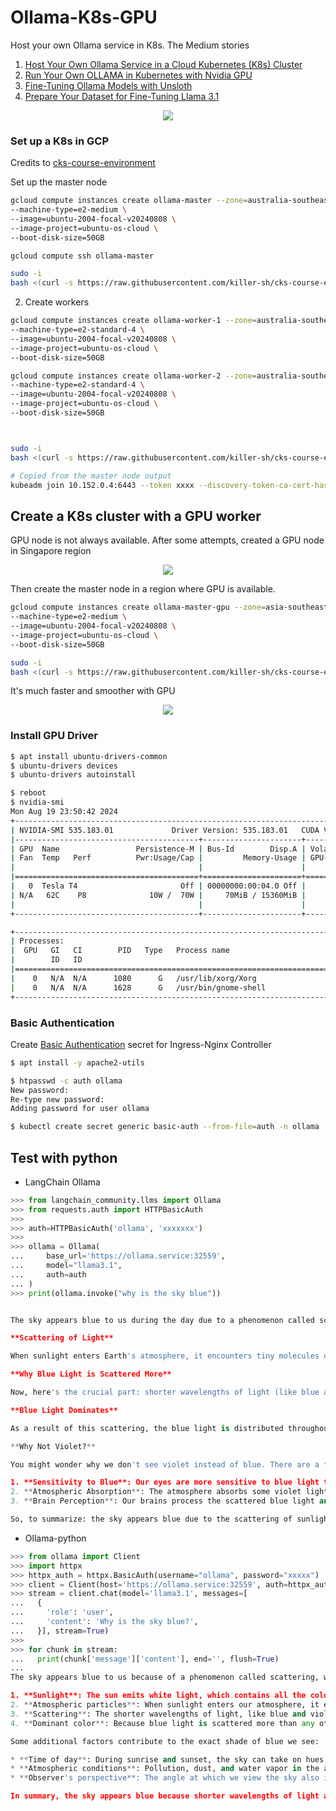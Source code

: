 # Ollama-K8s-GPU
Host your own Ollama service in K8s. The Medium stories 
1. [Host Your Own Ollama Service in a Cloud Kubernetes (K8s) Cluster](https://medium.com/@yuxiaojian/host-your-own-ollama-service-in-a-cloud-kubernetes-k8s-cluster-c818ca84a055)
2. [Run Your Own OLLAMA in Kubernetes with Nvidia GPU](https://medium.com/@yuxiaojian/run-your-own-ollama-in-kubernetes-with-nvidia-gpu-8974d0c1a9df)
3. [Fine-Tuning Ollama Models with Unsloth](https://medium.com/@yuxiaojian/fine-tuning-ollama-models-with-unsloth-a504ff9e8002)
4. [Prepare Your Dataset for Fine-Tuning Llama 3.1](https://medium.com/@yuxiaojian/prepare-your-dataset-for-fine-tuning-llama-3-1-46fd3c78f6fd)

<p align="center">
  <img src="images/arch-gpu.png">
</p>

### Set up a K8s in GCP
Credits to [cks-course-environment](https://github.com/killer-sh/cks-course-environment)

Set up the master node 
```bash
gcloud compute instances create ollama-master --zone=australia-southeast1-a \
--machine-type=e2-medium \
--image=ubuntu-2004-focal-v20240808 \
--image-project=ubuntu-os-cloud \
--boot-disk-size=50GB

gcloud compute ssh ollama-master

sudo -i
bash <(curl -s https://raw.githubusercontent.com/killer-sh/cks-course-environment/master/cluster-setup/latest/install_master.sh)
```

2. Create workers

```bash
gcloud compute instances create ollama-worker-1 --zone=australia-southeast1-a \
--machine-type=e2-standard-4 \
--image=ubuntu-2004-focal-v20240808 \
--image-project=ubuntu-os-cloud \
--boot-disk-size=50GB

gcloud compute instances create ollama-worker-2 --zone=australia-southeast1-a \
--machine-type=e2-standard-4 \
--image=ubuntu-2004-focal-v20240808 \
--image-project=ubuntu-os-cloud \
--boot-disk-size=50GB



sudo -i
bash <(curl -s https://raw.githubusercontent.com/killer-sh/cks-course-environment/master/cluster-setup/latest/install_worker.sh)

# Copied from the master node output
kubeadm join 10.152.0.4:6443 --token xxxx --discovery-token-ca-cert-hash sha256:xxx

```

## Create a K8s cluster with a GPU worker

GPU node is not always available. After some attempts, created a GPU node in Singapore region
<p align="center">
  <img src="images/gpu-worker.png">
</p>

Then create the master node in a region where GPU is available. 
```bash
gcloud compute instances create ollama-master-gpu --zone=asia-southeast1-c \
--machine-type=e2-medium \
--image=ubuntu-2004-focal-v20240808 \
--image-project=ubuntu-os-cloud \
--boot-disk-size=50GB

sudo -i
bash <(curl -s https://raw.githubusercontent.com/killer-sh/cks-course-environment/master/cluster-setup/latest/install_master.sh)
```

It's much faster and smoother with GPU
<p align="center">
  <img src="images/gpu-effect.gif">
</p>


### Install GPU Driver
```bash
$ apt install ubuntu-drivers-common
$ ubuntu-drivers devices
$ ubuntu-drivers autoinstall

$ reboot
$ nvidia-smi
Mon Aug 19 23:50:42 2024
+---------------------------------------------------------------------------------------+
| NVIDIA-SMI 535.183.01             Driver Version: 535.183.01   CUDA Version: 12.2     |
|-----------------------------------------+----------------------+----------------------+
| GPU  Name                 Persistence-M | Bus-Id        Disp.A | Volatile Uncorr. ECC |
| Fan  Temp   Perf          Pwr:Usage/Cap |         Memory-Usage | GPU-Util  Compute M. |
|                                         |                      |               MIG M. |
|=========================================+======================+======================|
|   0  Tesla T4                       Off | 00000000:00:04.0 Off |                    0 |
| N/A   62C    P8              10W /  70W |     70MiB / 15360MiB |      0%      Default |
|                                         |                      |                  N/A |
+-----------------------------------------+----------------------+----------------------+

+---------------------------------------------------------------------------------------+
| Processes:                                                                            |
|  GPU   GI   CI        PID   Type   Process name                            GPU Memory |
|        ID   ID                                                             Usage      |
|=======================================================================================|
|    0   N/A  N/A      1080      G   /usr/lib/xorg/Xorg                           59MiB |
|    0   N/A  N/A      1628      G   /usr/bin/gnome-shell                          7MiB |
+---------------------------------------------------------------------------------------+

```

### Basic Authentication
Create [Basic Authentication](https://kubernetes.github.io/ingress-nginx/examples/auth/basic/) secret for Ingress-Nginx Controller 
```bash
$ apt install -y apache2-utils

$ htpasswd -c auth ollama
New password:
Re-type new password:
Adding password for user ollama

$ kubectl create secret generic basic-auth --from-file=auth -n ollama
```

## Test with python
- LangChain Ollama
```python
>>> from langchain_community.llms import Ollama
>>> from requests.auth import HTTPBasicAuth
>>>
>>> auth=HTTPBasicAuth('ollama', 'xxxxxxx')
>>>
>>> ollama = Ollama(
...     base_url='https://ollama.service:32559',
...     model="llama3.1",
...     auth=auth
... )
>>> print(ollama.invoke("why is the sky blue"))


The sky appears blue to us during the day due to a phenomenon called scattering of light. Here's why:

**Scattering of Light**

When sunlight enters Earth's atmosphere, it encounters tiny molecules of gases such as nitrogen (N2) and oxygen (O2). These molecules are much smaller than the wavelength of visible light, so they scatter the light in all directions.

**Why Blue Light is Scattered More**

Now, here's the crucial part: shorter wavelengths of light (like blue and violet) are scattered more than longer wavelengths (like red and orange). This is because the tiny molecules are more effective at scattering the shorter wavelengths. This phenomenon is known as Rayleigh scattering, named after the British physicist Lord Rayleigh who first described it in the late 19th century.

**Blue Light Dominates**

As a result of this scattering, the blue light is distributed throughout the atmosphere and reaches our eyes from all directions. Our brains then perceive this scattered blue light as the color of the sky during the day. The exact shade of blue can vary depending on atmospheric conditions, such as pollution levels, dust particles, or water vapor content.

**Why Not Violet?**

You might wonder why we don't see violet instead of blue. There are a few reasons for this:

1. **Sensitivity to Blue**: Our eyes are more sensitive to blue light than violet light.
2. **Atmospheric Absorption**: The atmosphere absorbs some violet light, making it less visible to us.
3. **Brain Perception**: Our brains process the scattered blue light and perceive it as blue, rather than violet.

So, to summarize: the sky appears blue due to the scattering of sunlight by tiny molecules in the atmosphere, with shorter wavelengths (like blue) being scattered more than longer wavelengths (like red).
```

- Ollama-python
```python
>>> from ollama import Client
>>> import httpx
>>> httpx_auth = httpx.BasicAuth(username="ollama", password="xxxxx")
>>> client = Client(host='https://ollama.service:32559', auth=httpx_auth)
>>> stream = client.chat(model='llama3.1', messages=[
...   {
...     'role': 'user',
...     'content': 'Why is the sky blue?',
...   }], stream=True)
>>>
>>> for chunk in stream:
...   print(chunk['message']['content'], end='', flush=True)
...
The sky appears blue to us because of a phenomenon called scattering, which occurs when sunlight interacts with the tiny molecules of gases in the atmosphere. Here's a simplified explanation:

1. **Sunlight**: The sun emits white light, which contains all the colors of the visible spectrum (red, orange, yellow, green, blue, indigo, and violet).
2. **Atmospheric particles**: When sunlight enters our atmosphere, it encounters tiny molecules of gases such as nitrogen (N2) and oxygen (O2). These molecules are much smaller than the wavelength of light.
3. **Scattering**: The shorter wavelengths of light, like blue and violet, are scattered in all directions by the atmospheric particles. This is known as Rayleigh scattering, named after the British physicist Lord Rayleigh who first described it in 1871.
4. **Dominant color**: Because blue light is scattered more than any other color, it reaches our eyes from all directions, giving the sky its blue appearance.

Some additional factors contribute to the exact shade of blue we see:

* **Time of day**: During sunrise and sunset, the sky can take on hues of red and orange due to a phenomenon called Mie scattering. This occurs when light encounters larger particles like dust and water droplets.
* **Atmospheric conditions**: Pollution, dust, and water vapor in the atmosphere can affect the scattering process, changing the apparent color of the sky.
* **Observer's perspective**: The angle at which we view the sky also influences its apparent color. When the sun is directly overhead (around noon), the sky appears a deeper blue.

In summary, the sky appears blue because shorter wavelengths of light are scattered in all directions by atmospheric particles, making blue visible to our eyes more prominently than any other color!
```